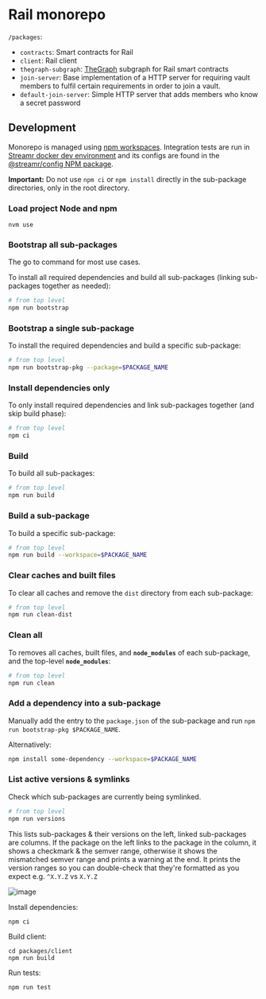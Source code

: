 # Rail monorepo

`/packages`:

- `contracts`: Smart contracts for Rail
- `client`: Rail client
- `thegraph-subgraph`: [TheGraph](https://thegraph.com/) subgraph for Rail smart contracts
- `join-server`: Base implementation of a HTTP server for requiring vault members to fulfil certain requirements in order to join a vault.
- `default-join-server`: Simple HTTP server that adds members who know a secret password

## Development

Monorepo is managed using [npm workspaces](https://docs.npmjs.com/cli/v7/using-npm/workspaces). Integration tests are run in [Streamr docker dev environment](https://github.com/streamr-dev/streamr-docker-dev/) and its configs are found in the [@streamr/config NPM package](https://npmjs.com/package/@streamr/config).

**Important:** Do not use `npm ci` or `npm install` directly in the sub-package directories, only in the root directory.

### Load project Node and npm

```
nvm use
```

### Bootstrap all sub-packages

The go to command for most use cases.

To install all required dependencies and build all sub-packages (linking sub-packages together as needed):

```bash
# from top level
npm run bootstrap
```

### Bootstrap a single sub-package

To install the required dependencies and build a specific sub-package:

```bash
# from top level
npm run bootstrap-pkg --package=$PACKAGE_NAME
```

### Install dependencies only

To only install required dependencies and link sub-packages together (and skip build phase):

```bash
# from top level
npm ci
```

### Build

To build all sub-packages:

```bash
# from top level
npm run build
```

### Build a sub-package

To build a specific sub-package:

```bash
# from top level
npm run build --workspace=$PACKAGE_NAME
```

### Clear caches and built files

To clear all caches and remove the `dist` directory from each sub-package:

```bash
# from top level
npm run clean-dist
```

### Clean all

To removes all caches, built files, and **`node_modules`** of each sub-package, and the
top-level **`node_modules`**:

```bash
# from top level
npm run clean
```

### Add a dependency into a sub-package

Manually add the entry to the `package.json` of the sub-package and
run `npm run bootstrap-pkg $PACKAGE_NAME`.

Alternatively:

```bash
npm install some-dependency --workspace=$PACKAGE_NAME
```

### List active versions & symlinks

Check which sub-packages are currently being symlinked.

```bash
# from top level
npm run versions
```

This lists sub-packages & their versions on the left, linked
sub-packages are columns. If the package on the left links to the package
in the column, it shows a checkmark & the semver range, otherwise it
shows the mismatched semver range and prints a warning at the end. It
prints the version ranges so you can double-check that they're formatted
as you expect e.g. `^X.Y.Z` vs `X.Y.Z`

![image](https://user-images.githubusercontent.com/43438/135347920-97d6e0e7-b86c-40ff-bfc9-91f160ae975c.png)

Install dependencies:

```
npm ci
```

Build client:

```
cd packages/client
npm run build
```

Run tests:

```
npm run test
```
